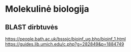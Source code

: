 # Molekulinė biologija

## BLAST dirbtuvės

https://people.bath.ac.uk/bsssjc/bioinf_ug.bho/bioinf_1.html
https://guides.lib.umich.edu/c.php?g=282849&p=1884749

